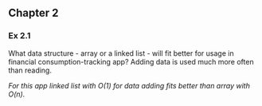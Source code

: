 ## Chapter 2
### Ex 2.1
What data structure - array or a linked list - will fit better for usage in financial consumption-tracking app? Adding data is used much more often than reading.

*For this app linked list with O(1) for data adding fits better than array with O(n).*